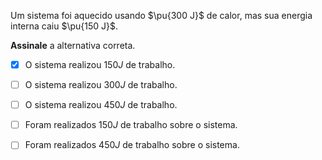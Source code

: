 Um sistema foi aquecido usando $\pu{300 J}$ de calor, mas sua energia interna caiu $\pu{150 J}$.

**Assinale** a alternativa correta.

- [x] O sistema realizou $150 J$ de trabalho.
- [ ] O sistema realizou $300 J$ de trabalho.
- [ ] O sistema realizou $450 J$ de trabalho.
- [ ] Foram realizados $150 J$ de trabalho sobre o sistema.
- [ ] Foram realizados $450 J$ de trabalho sobre o sistema.
  